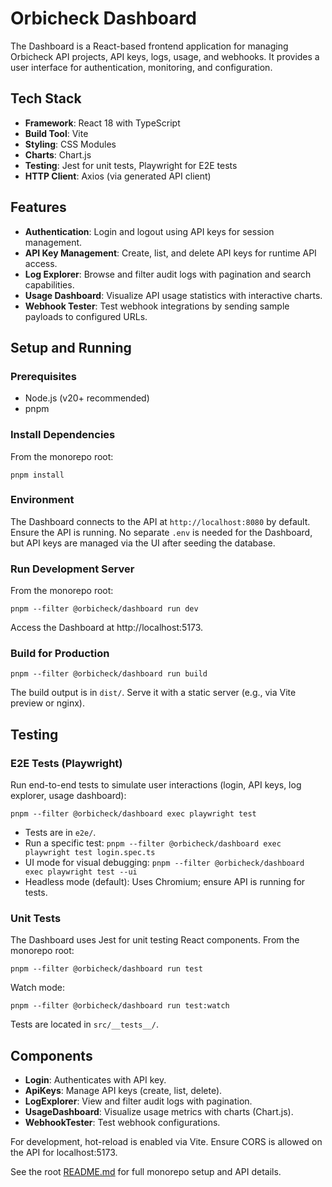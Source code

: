 # Orbicheck Dashboard

The Dashboard is a React-based frontend application for managing Orbicheck API projects, API keys, logs, usage, and webhooks. It provides a user interface for authentication, monitoring, and configuration.

## Tech Stack
- **Framework**: React 18 with TypeScript
- **Build Tool**: Vite
- **Styling**: CSS Modules
- **Charts**: Chart.js
- **Testing**: Jest for unit tests, Playwright for E2E tests
- **HTTP Client**: Axios (via generated API client)

## Features

- **Authentication**: Login and logout using API keys for session management.
- **API Key Management**: Create, list, and delete API keys for runtime API access.
- **Log Explorer**: Browse and filter audit logs with pagination and search capabilities.
- **Usage Dashboard**: Visualize API usage statistics with interactive charts.
- **Webhook Tester**: Test webhook integrations by sending sample payloads to configured URLs.

## Setup and Running

### Prerequisites
- Node.js (v20+ recommended)
- pnpm

### Install Dependencies
From the monorepo root:
```
pnpm install
```

### Environment
The Dashboard connects to the API at `http://localhost:8080` by default. Ensure the API is running. No separate `.env` is needed for the Dashboard, but API keys are managed via the UI after seeding the database.

### Run Development Server
From the monorepo root:
```
pnpm --filter @orbicheck/dashboard run dev
```

Access the Dashboard at http://localhost:5173.

### Build for Production
```
pnpm --filter @orbicheck/dashboard run build
```

The build output is in `dist/`. Serve it with a static server (e.g., via Vite preview or nginx).

## Testing

### E2E Tests (Playwright)
Run end-to-end tests to simulate user interactions (login, API keys, log explorer, usage dashboard):
```
pnpm --filter @orbicheck/dashboard exec playwright test
```

- Tests are in `e2e/`.
- Run a specific test: `pnpm --filter @orbicheck/dashboard exec playwright test login.spec.ts`
- UI mode for visual debugging: `pnpm --filter @orbicheck/dashboard exec playwright test --ui`
- Headless mode (default): Uses Chromium; ensure API is running for tests.

### Unit Tests
The Dashboard uses Jest for unit testing React components.
From the monorepo root:
```
pnpm --filter @orbicheck/dashboard run test
```

Watch mode:
```
pnpm --filter @orbicheck/dashboard run test:watch
```

Tests are located in `src/__tests__/`.

## Components
- **Login**: Authenticates with API key.
- **ApiKeys**: Manage API keys (create, list, delete).
- **LogExplorer**: View and filter audit logs with pagination.
- **UsageDashboard**: Visualize usage metrics with charts (Chart.js).
- **WebhookTester**: Test webhook configurations.

For development, hot-reload is enabled via Vite. Ensure CORS is allowed on the API for localhost:5173.

See the root [README.md](../README.md) for full monorepo setup and API details.